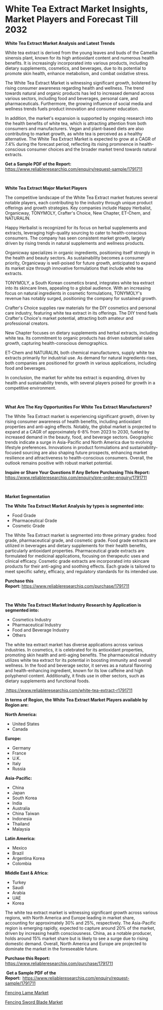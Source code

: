 <p><h1>White Tea Extract Market Insights, Market Players and Forecast Till 2032</h1></p><p><strong>White Tea Extract Market Analysis and Latest Trends</strong></p>
<p><p>White tea extract is derived from the young leaves and buds of the Camellia sinensis plant, known for its high antioxidant content and numerous health benefits. It is increasingly incorporated into various products, including dietary supplements, cosmetics, and beverages, due to its potential to promote skin health, enhance metabolism, and combat oxidative stress.</p><p>The White Tea Extract Market is witnessing significant growth, bolstered by rising consumer awareness regarding health and wellness. The trend towards natural and organic products has led to increased demand across various sectors, including food and beverages, personal care, and pharmaceuticals. Furthermore, the growing influence of social media and wellness trends fuels product innovation and consumer education.</p><p>In addition, the market's expansion is supported by ongoing research into the health benefits of white tea, which is attracting attention from both consumers and manufacturers. Vegan and plant-based diets are also contributing to market growth, as white tea is perceived as a healthy alternative. The White Tea Extract Market is expected to grow at a CAGR of 7.4% during the forecast period, reflecting its rising prominence in health-conscious consumer choices and the broader market trend towards natural extracts.</p></p>
<p><strong>Get a Sample PDF of the Report:&nbsp;</strong> <a href="https://www.reliableresearchiq.com/enquiry/request-sample/1791711?utm_campaign=1121&utm_medium=2&utm_source=Github&utm_content=ia&utm_term=08022025&utm_id=white-tea-extract">https://www.reliableresearchiq.com/enquiry/request-sample/1791711</a></p>
<p>&nbsp;</p>
<p><strong>White Tea Extract Major Market Players</strong></p>
<p><p>The competitive landscape of the White Tea Extract market features several notable players, each contributing to the industry through unique product offerings and growth strategies. Key companies include Happy Herbalist, Organicway, TONYMOLY, Crafter's Choice, New Chapter, ET-Chem, and NATURALIN.</p><p>Happy Herbalist is recognized for its focus on herbal supplements and extracts, leveraging high-quality sourcing to cater to health-conscious consumers. The company has seen consistent market growth, largely driven by rising trends in natural supplements and wellness products.</p><p>Organicway specializes in organic ingredients, positioning itself strongly in the health and beauty sectors. As sustainability becomes a consumer priority, Organicway is well-poised for future growth, anticipated to expand its market size through innovative formulations that include white tea extracts.</p><p>TONYMOLY, a South Korean cosmetics brand, integrates white tea extract into its skincare lines, appealing to a global audience. With an increasing focus on natural ingredients in cosmetic formulations, TONYMOLY's revenue has notably surged, positioning the company for sustained growth.</p><p>Crafter's Choice supplies raw materials for the DIY cosmetics and personal care industry, featuring white tea extract in its offerings. The DIY trend fuels Crafter's Choice's market potential, attracting both amateur and professional creators.</p><p>New Chapter focuses on dietary supplements and herbal extracts, including white tea. Its commitment to organic products has driven substantial sales growth, capturing health-conscious demographics.</p><p>ET-Chem and NATURALIN, both chemical manufacturers, supply white tea extracts primarily for industrial use. As demand for natural ingredients rises, both companies are positioned for growth in various applications, including food and beverages.</p><p>In conclusion, the market for white tea extract is expanding, driven by health and sustainability trends, with several players poised for growth in a competitive environment.</p></p>
<p>&nbsp;</p>
<p><strong>What Are The Key Opportunities For White Tea Extract Manufacturers?</strong></p>
<p><p>The White Tea Extract market is experiencing significant growth, driven by rising consumer awareness of health benefits, including antioxidant properties and anti-aging effects. Notably, the global market is projected to expand at a CAGR of approximately 6-8% from 2023 to 2030, fueled by increased demand in the beauty, food, and beverage sectors. Geographic trends indicate a surge in Asia-Pacific and North America due to evolving lifestyle preferences. Innovations in product formulations and sustainability-focused sourcing are also shaping future prospects, enhancing market resilience and attractiveness to health-conscious consumers. Overall, the outlook remains positive with robust market potential.</p></p>
<p><strong>Inquire or Share Your Questions If Any Before Purchasing This Report:</strong> <a href="https://www.reliableresearchiq.com/enquiry/pre-order-enquiry/1791711?utm_campaign=1121&utm_medium=2&utm_source=Github&utm_content=ia&utm_term=08022025&utm_id=white-tea-extract">https://www.reliableresearchiq.com/enquiry/pre-order-enquiry/1791711</a></p>
<p>&nbsp;</p>
<p><strong>Market Segmentation</strong></p>
<p><strong>The White Tea Extract Market Analysis by types is segmented into:</strong></p>
<p><ul><li>Food Grade</li><li>Pharmaceutical Grade</li><li>Cosmetic Grade</li></ul></p>
<p><p>The White Tea Extract market is segmented into three primary grades: food grade, pharmaceutical grade, and cosmetic grade. Food grade extracts are utilized in beverages and dietary supplements for their health benefits, particularly antioxidant properties. Pharmaceutical grade extracts are formulated for medicinal applications, focusing on therapeutic uses and clinical efficacy. Cosmetic grade extracts are incorporated into skincare products for their anti-aging and soothing effects. Each grade is tailored to meet specific safety, efficacy, and regulatory standards for its intended use.</p></p>
<p><strong>Purchase this Report:&nbsp;</strong><a href="https://www.reliableresearchiq.com/purchase/1791711?utm_campaign=1121&utm_medium=2&utm_source=Github&utm_content=ia&utm_term=08022025&utm_id=white-tea-extract">https://www.reliableresearchiq.com/purchase/1791711</a></p>
<p>&nbsp;</p>
<p><strong>The White Tea Extract Market Industry Research by Application is segmented into:</strong></p>
<p><ul><li>Cosmetics Industry</li><li>Pharmaceutical Industry</li><li>Food and Beverage Industry</li><li>Others</li></ul></p>
<p><p>The white tea extract market has diverse applications across various industries. In cosmetics, it is celebrated for its antioxidant properties, promoting skin health and anti-aging benefits. The pharmaceutical industry utilizes white tea extract for its potential in boosting immunity and overall wellness. In the food and beverage sector, it serves as a natural flavoring and health-enhancing ingredient, known for its low caffeine and high polyphenol content. Additionally, it finds use in other sectors, such as dietary supplements and functional foods.</p></p>
<p><a href="https://www.reliableresearchiq.com/white-tea-extract-r1791711?utm_campaign=1121&utm_medium=2&utm_source=Github&utm_content=ia&utm_term=08022025&utm_id=white-tea-extract">&nbsp;https://www.reliableresearchiq.com/white-tea-extract-r1791711</a></p>
<p><strong>In terms of Region, the White Tea Extract Market Players available by Region are:</strong></p>
<p>
    <p> <strong> North America: </strong>
        <ul>
            <li>United States</li>
            <li>Canada</li>
        </ul>
        </p> 
    <p> <strong> Europe: </strong>
        <ul>
            <li>Germany</li>
            <li>France</li>
            <li>U.K.</li>
            <li>Italy</li>
            <li>Russia</li>
        </ul>
        </p> 
    <p> <strong> Asia-Pacific: </strong>
        <ul>
            <li>China</li>
            <li>Japan</li>
            <li>South Korea</li>
            <li>India</li>
            <li>Australia</li>
            <li>China Taiwan</li>
            <li>Indonesia</li>
            <li>Thailand</li>
            <li>Malaysia</li>
        </ul>
        </p> 
    <p> <strong> Latin America: </strong>
        <ul>
            <li>Mexico</li>
            <li>Brazil</li>
            <li>Argentina Korea</li>
            <li>Colombia</li>
        </ul>
        </p> 
    <p> <strong> Middle East & Africa: </strong>
        <ul>
            <li>Turkey</li>
            <li>Saudi</li>
            <li>Arabia</li>
            <li>UAE</li>
            <li>Korea</li>
        </ul>
    </p>
    </p>
<p><p>The white tea extract market is witnessing significant growth across various regions, with North America and Europe leading in market share, accounting for approximately 30% and 25%, respectively. The Asia-Pacific region is emerging rapidly, expected to capture around 20% of the market, driven by increasing health consciousness. China, as a notable producer, holds around 15% market share but is likely to see a surge due to rising domestic demand. Overall, North America and Europe are projected to dominate the market in the foreseeable future.</p></p>
<p><strong>Purchase this Report: </strong><a href="https://www.reliableresearchiq.com/purchase/1791711?utm_campaign=1121&utm_medium=2&utm_source=Github&utm_content=ia&utm_term=08022025&utm_id=white-tea-extract">https://www.reliableresearchiq.com/purchase/1791711</a></p>
<p>&nbsp;<strong>Get a Sample PDF of the Report:&nbsp;&nbsp;</strong><a href="https://www.reliableresearchiq.com/enquiry/request-sample/1791711?utm_campaign=1121&utm_medium=2&utm_source=Github&utm_content=ia&utm_term=08022025&utm_id=white-tea-extract">https://www.reliableresearchiq.com/enquiry/request-sample/1791711</a></p>
<p><strong></strong></p>
<p><p><a href="https://github.com/cheremisaev/Market-Research-Report-List-1/blob/main/fencing-lame-market.md?utm_campaign=1121&utm_medium=2&utm_source=Github&utm_content=ia&utm_term=08022025&utm_id=white-tea-extract">Fencing Lame Market</a></p><p><a href="https://github.com/aoiniyaloz/Market-Research-Report-List-1/blob/main/fencing-sword-blade-market.md?utm_campaign=1121&utm_medium=2&utm_source=Github&utm_content=ia&utm_term=08022025&utm_id=white-tea-extract">Fencing Sword Blade Market</a></p></p>